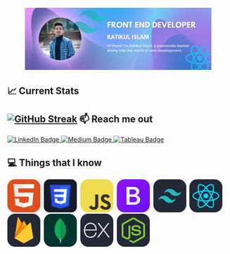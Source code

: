 
<figure>
    <img src="./images/Blue Pink Gradient Modern Web Developer Twitter Header (2).jpg"
         alt="">
   
</figure>




📈 Current Stats
---


[![GitHub Streak](https://github-readme-streak-stats.herokuapp.com?user=Git-Ratikul-Islam&theme=shadow-purple&card_width=850&border=00000000&fire=6578D7&ring=6578D7&stroke=6578D7&currStreakNum=6578D7&sideLabels=8D7BE1&currStreakLabel=6578D7&sideNums=8D7BE1&dates=EBEBEB)](https://git.io/streak-stats)
📫 Reach me out
---

<div id="badges">
  <a href="[link to your LinkedIn profile]">
    <img src="https://img.shields.io/badge/LinkedIn-blue?style=for-the-badge&logo=linkedin&logoColor=white" alt="LinkedIn Badge"/>
  </a>
  <a href="[link to your Medium profile]">
    <img src="https://img.shields.io/badge/Medium-white?style=for-the-badge&logo=medium&logoColor=black" alt="Medium Badge"/>
  </a>
  <a href="[link to your Tableau profile]">
    <img src="https://img.shields.io/badge/tableau-navy?style=for-the-badge&logo=tableau&logoColor=white" alt="Tableau Badge"/>
  </a>
</div>






💻 Things that I know
---
<div>
  <img src="./icons/HTML.svg" title="Html" alt="Html" width="75" height="75"/>&nbsp;
  <img src="./icons//css.png" title="Html" alt="Html" width="75" height="75"/>&nbsp;
  <img src="./icons/JavaScript.svg" title="Python" alt="Py"width="75" height="75"/>&nbsp;
  <img src="./icons/Bootstrap.svg" title="Python" alt="Py"width="75" height="75"/>&nbsp;
  <img src="./icons/TailwindCSS-Dark.svg" title="Python" alt="Py"width="75" height="75"/>&nbsp;
  <img src="./icons/React-Dark.svg" title="Python" alt="Py"width="75" height="75"/>&nbsp;
  <img src="./icons/Firebase-Dark.svg" title="Python" alt="Py"width="75" height="75"/>&nbsp;
  <img src="./icons/MongoDB.svg" title="Python" alt="Py"width="75" height="75"/>&nbsp;
  <img src="./icons/ExpressJS-Dark.svg" title="Python" alt="Py"width="75" height="75"/>&nbsp;
  <img src="./icons/NodeJS-Dark.svg" title="Python" alt="Py"width="75" height="75"/>&nbsp;
 
 
  <div>











<!---
Git-Ratikul-Islam/Git-Ratikul-Islam is a ✨ special ✨ repository because its `README.md` (this file) appears on your GitHub profile.
You can click the Preview link to take a look at your changes.
--->
